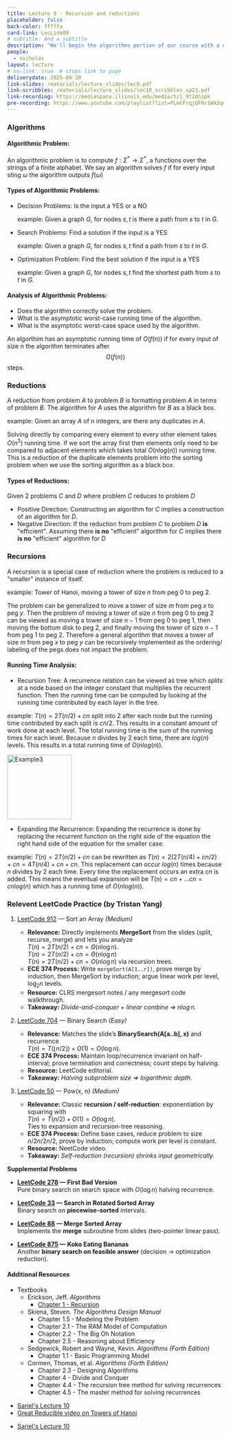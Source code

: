 ```yaml
---
title: Lecture 9 - Recursion and reductions
placeholder: false
back-color: fffffa
card-link: LecLink09
# subtitle: And a subtitle
description: "We'll begin the algorithms portion of our course with a quick recap of the most fundamental algorithmic technique: recursion. We'll also briefly go over solving recurrences. "
people:
  - nicholas
layout: lecture
# no-link: true  # stops link to page 
deliverydate: 2025-09-30
link-slides: /materials/lecture_slides/lec9.pdf
link-scribbles: /materials/lecture_slides/lec10_scribbles_sp23.pdf
link-recording: https://mediaspace.illinois.edu/media/t/1_9t2dnipk
pre-recording: https://www.youtube.com/playlist?list=PLmCFrqjQFNr1WA3qnzZU7viSjYaoOR1Ro
---
```


### Algorithms
#### **Algorithmic Problem**:
An algorithmic problem is to compute $f: \Sigma^\ast \rightarrow \Sigma^\ast$, a functions over the strings of a finite alphabet. We say an algorithm solves $f$ if for every input sting $\omega$ the algorithm outputs $f(\omega)$

#### **Types of Algorithmic Problems**:
- Decision Problems: Is the input a YES or a NO

    example: Given a graph $G$, for nodes $s,t$ is there a path from $s$ to $t$ in $G$.
- Search Problems: Find a solution if the input is a YES

    example: Given a graph $G$, for nodes $s,t$ find a path from $s$ to $t$ in $G$.
- Optimization Problem: Find the best solution if the input is a YES

    example: Given a graph $G$, for nodes $s,t$ find the shortest path from $s$ to $t$ in $G$.

#### **Analysis of Algorithmic Problems**:
- Does the algorithm correctly solve the problem.
- What is the asymptotic worst-case running time of the algorithm.
- What is the asymptotic worst-case space used by the algorithm.

An algorthim has an asymptotic running time of $O(f(n))$ if for every input of size $n$ the algorithm terminates after $$O(f(n))$$ steps.

### Reductions
A reduction from problem $A$ to problem $B$ is formatting problem $A$ in terms of problem $B$. The algorithm for $A$ uses the algorithm for $B$ as a black box.

example: Given an array $A$ of n integers, are there any duplicates in $A$.

Solving directly by comparing every element to every other element takes $O(n^2)$ running time. If we sort the array first then elements only need to be compared to adjacent elements which takes total $O(n log(n))$ running time. This is a reduction of the duplicate elements problem into the sorting problem when we use the sorting algorithm as a black box.

#### **Types of Reductions**:
Given 2 problems $C$ and $D$ where problem $C$ reduces to problem $D$
- Positive Direction: Constructing an algorithm for $C$ implies a construction of an  algorithm for $D$. 
- Negative Direction: If the reduction from problem $C$ to problem $D$ **is** "efficient". Assuming there **is no** "efficient" algorithm for $C$ implies there **is no** "efficient" algorithm for $D$


### Recursions
A recursion is a special case of reduction where the problem is reduced to a "smaller" instance of itself.

example: Tower of Hanoi, moving a tower of size $n$ from peg $0$ to peg $2$.

The problem can be generalized to move a tower of size $m$ from peg $x$ to peg $y$. Then the problem of moving a tower of size $n$ from peg 0 to peg 2 can be viewed as moving a tower of size $n-1$ from peg 0 to peg 1, then moving the bottom disk to peg 2, and finally moving the tower of size $n-1$ from peg 1 to peg 2. Therefore a general algorithm that moves a tower of size $m$ from peg $x$ to peg $y$ can be recursively implemented as the ordering/ labeling of the pegs does not impact the problem.

#### **Running Time Analysis**:
- Recursion Tree: A recurrence relation can be viewed as tree which splits at a node based on the integer constant that multiplies the recurrent function. Then the running time can be computed by looking at the running time contributed by each layer in the tree.

example: $T(n) = 2T(n/2)+cn$ split into 2 after each node but the running time contributed by each split is $cn/2$. This results in a constant amount of work done at each level. The total running time is the sum of the running times for each level. Because $n$ divides by 2 each time, there are $log(n)$ levels. This results in a total running time of $O(nlog(n))$.

<img src="/img/lectures/Lec10/lec10_fig1.PNG" alt="Example3" style="height: 150px;">

- Expanding the Recurrence: Expanding the recurrence is done by replacing the recurrent function on the right side of the equation the right hand side of the equation for the smaller case.

example: $T(n) = 2T(n/2) + cn$ can be rewritten as $T(n) = 2(2T(n/4)+cn/2)+cn = 4T(n/4)+cn+cn$. This replacement can occur $log(n)$ times because $n$ divides by 2 each time. Every time the replacement occurs an extra $cn$ is added. This means the eventual expansion will be $T(n) = cn+...cn = cnlog(n)$ which has a running time of $O(nlog(n))$.

### Relevent LeetCode Practice (by Tristan Yang)

1. [LeetCode 912](https://leetcode.com/problems/sort-an-array/) — Sort an Array *(Medium)*
    - **Relevance:** Directly implements **MergeSort** from the slides (split, recurse, merge) and lets you analyze  
      $T(n) = 2T(n/2) + cn = \Theta(n \log n)$.  
      $T(n) = 2T(n/2) + cn = \Theta(n \log n)$  
      $T(n) = 2T(n/2) + cn = O(n \log n)$ via recursion trees.
    - **ECE 374 Process:** Write `mergeSort(A[1..r])`, prove merge by induction, then MergeSort by induction; argue linear work per level, $\log_2 n$ levels.  
    - **Resource:** CLRS mergesort notes / any mergesort code walkthrough.  
    - **Takeaway:** *Divide-and-conquer + linear combine ⇒ $n \log n$.*

2. [LeetCode 704](https://leetcode.com/problems/binary-search) — Binary Search *(Easy)*
    - **Relevance:** Matches the slide’s **BinarySearch(A[a..b], x)** and recurrence  
      $T(n) = T(\lfloor n/2 \rfloor) + O(1) = O(\log n)$.  
    - **ECE 374 Process:** Maintain loop/recurrence invariant on half-interval; prove termination and correctness; count steps by halving.  
    - **Resource:** LeetCode editorial.  
    - **Takeaway:** *Halving subproblem size ⇒ logarithmic depth.*

3. [LeetCode 50](https://leetcode.com/problems/powx-n/) — Pow(x, n) *(Medium)*
    - **Relevance:** Classic **recursion / self-reduction**: exponentiation by squaring with  
      $T(n) = T(n/2) + O(1) = O(\log n)$.  
      Ties to expansion and recursion-tree reasoning.  
    - **ECE 374 Process:** Define base cases, reduce problem to size $n/2n/2n/2$, prove by induction; compute work per level is constant.  
    - **Resource:** NeetCode video.  
    - **Takeaway:** *Self-reduction (recursion) shrinks input geometrically.*

**Supplemental Problems**

- **[LeetCode 278](https://leetcode.com/problems/first-bad-version/) — First Bad Version**  
  Pure binary search on search space with $O(\log n)$ halving recurrence.

- **[LeetCode 33](https://leetcode.com/problems/search-in-rotated-sorted-array/) — Search in Rotated Sorted Array**  
  Binary search on **piecewise-sorted** intervals.

- **[LeetCode 88](https://leetcode.com/problems/merge-sorted-array/) — Merge Sorted Array**  
  Implements the **merge** subroutine from slides (two-pointer linear pass).

- **[LeetCode 875](https://leetcode.com/problems/koko-eating-bananas/) — Koko Eating Bananas**  
  Another **binary search on feasible answer** (decision → optimization reduction).





<h4>Additional Resources</h4>

* Textbooks 
  * Erickson, Jeff. *Algorithms* 
	* [Chapter 1 - Recursion](https://jeffe.cs.illinois.edu/teaching/algorithms/book/03-dynprog.pdf)
  * Skiena, Steven. *The Algorithms Design Manual*
    * Chapter 1.5 - Modeling the Problem
    * Chapter 2.1 - The RAM Model of Computation
    * Chapter 2.2 - The Big Oh Notation
    * Chapter 2.5 - Reasoning about Efficiency
  * Sedgewick, Robert and Wayne, Kevin. *Algorithms (Forth Edition)*
    * Chapter 1.1 - Basic Programming Model
  * Cormen, Thomas, et al. *Algorithms (Forth Edition)*
    * Chapter 2.3 - Designing Algorithms
    * Chapter 4 - Divide and Conquer 
    * Chapter 4.4 - The recursion tree method for solving recurrences
    * Chapter 4.5 - The master method for solving recurrences

- [Sariel's Lecture 10](https://courses.engr.illinois.edu/cs374/fa2020/lec_prerec/) 
- [Great Reducible video on Towers of Hanoi](https://www.youtube.com/watch?v=rf6uf3jNjbo)
* [Sariel's Lecture 10](https://www.youtube.com/watch?v=vBl8JSdKrvw&list=PLaEwgrahG-LpCO04ip9-KfGIYSr1YGbwE&pp=iAQB)













